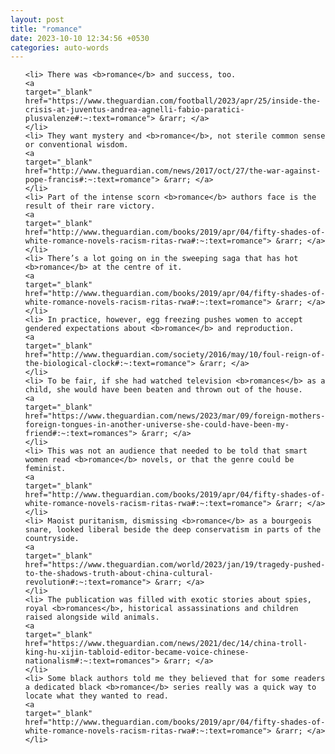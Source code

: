```yaml
---
layout: post
title: "romance"
date: 2023-10-10 12:34:56 +0530
categories: auto-words
---
```

<ol>

    <li> There was <b>romance</b> and success, too.
    <a 
    target="_blank" 
    href="https://www.theguardian.com/football/2023/apr/25/inside-the-crisis-at-juventus-andrea-agnelli-fabio-paratici-plusvalenze#:~:text=romance"> &rarr; </a>
    </li>
    <li> They want mystery and <b>romance</b>, not sterile common sense or conventional wisdom.
    <a 
    target="_blank" 
    href="http://www.theguardian.com/news/2017/oct/27/the-war-against-pope-francis#:~:text=romance"> &rarr; </a>
    </li>
    <li> Part of the intense scorn <b>romance</b> authors face is the result of their rare victory.
    <a 
    target="_blank" 
    href="http://www.theguardian.com/books/2019/apr/04/fifty-shades-of-white-romance-novels-racism-ritas-rwa#:~:text=romance"> &rarr; </a>
    </li>
    <li> There’s a lot going on in the sweeping saga that has hot <b>romance</b> at the centre of it.
    <a 
    target="_blank" 
    href="http://www.theguardian.com/books/2019/apr/04/fifty-shades-of-white-romance-novels-racism-ritas-rwa#:~:text=romance"> &rarr; </a>
    </li>
    <li> In practice, however, egg freezing pushes women to accept gendered expectations about <b>romance</b> and reproduction.
    <a 
    target="_blank" 
    href="http://www.theguardian.com/society/2016/may/10/foul-reign-of-the-biological-clock#:~:text=romance"> &rarr; </a>
    </li>
    <li> To be fair, if she had watched television <b>romances</b> as a child, she would have been beaten and thrown out of the house.
    <a 
    target="_blank" 
    href="https://www.theguardian.com/news/2023/mar/09/foreign-mothers-foreign-tongues-in-another-universe-she-could-have-been-my-friend#:~:text=romances"> &rarr; </a>
    </li>
    <li> This was not an audience that needed to be told that smart women read <b>romance</b> novels, or that the genre could be feminist.
    <a 
    target="_blank" 
    href="http://www.theguardian.com/books/2019/apr/04/fifty-shades-of-white-romance-novels-racism-ritas-rwa#:~:text=romance"> &rarr; </a>
    </li>
    <li> Maoist puritanism, dismissing <b>romance</b> as a bourgeois snare, looked liberal beside the deep conservatism in parts of the countryside.
    <a 
    target="_blank" 
    href="https://www.theguardian.com/world/2023/jan/19/tragedy-pushed-to-the-shadows-truth-about-china-cultural-revolution#:~:text=romance"> &rarr; </a>
    </li>
    <li> The publication was filled with exotic stories about spies, royal <b>romances</b>, historical assassinations and children raised alongside wild animals.
    <a 
    target="_blank" 
    href="https://www.theguardian.com/news/2021/dec/14/china-troll-king-hu-xijin-tabloid-editor-became-voice-chinese-nationalism#:~:text=romances"> &rarr; </a>
    </li>
    <li> Some black authors told me they believed that for some readers a dedicated black <b>romance</b> series really was a quick way to locate what they wanted to read.
    <a 
    target="_blank" 
    href="http://www.theguardian.com/books/2019/apr/04/fifty-shades-of-white-romance-novels-racism-ritas-rwa#:~:text=romance"> &rarr; </a>
    </li>